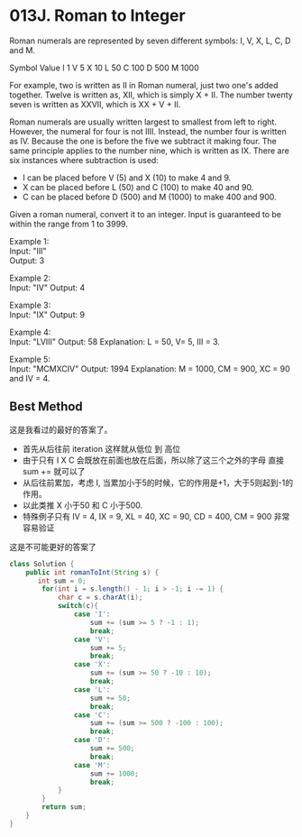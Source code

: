# 013J. Roman to Integer

Roman numerals are represented by seven different symbols: I, V, X, L, C, D and M.

Symbol       Value
I             1
V             5
X             10
L             50
C             100
D             500
M             1000

For example, two is written as II in Roman numeral, just two one's added together. Twelve is written as, XII, which is simply X + II. The number twenty seven is written as XXVII, which is XX + V + II.

Roman numerals are usually written largest to smallest from left to right. However, the numeral for four is not IIII. Instead, the number four is written as IV. Because the one is before the five we subtract it making four. The same principle applies to the number nine, which is written as IX. There are six instances where subtraction is used:

* I can be placed before V (5) and X (10) to make 4 and 9.
* X can be placed before L (50) and C (100) to make 40 and 90.
* C can be placed before D (500) and M (1000) to make 400 and 900.

Given a roman numeral, convert it to an integer. Input is guaranteed to be within the range from 1 to 3999.

Example 1:  
Input: "III"   
Output: 3

Example 2:    
Input: "IV"
Output: 4

Example 3:  
Input: "IX"
Output: 9

Example 4:  
Input: "LVIII"
Output: 58
Explanation: L = 50, V= 5, III = 3.

Example 5:  
Input: "MCMXCIV"
Output: 1994
Explanation: M = 1000, CM = 900, XC = 90 and IV = 4.

## Best Method
这是我看过的最好的答案了。
* 首先从后往前 iteration 这样就从低位 到 高位
* 由于只有 I X C 会既放在前面也放在后面，所以除了这三个之外的字母 直接 sum += 就可以了
* 从后往前累加，考虑 I, 当累加小于5的时候，它的作用是+1，大于5则起到-1的作用。
* 以此类推 X 小于50 和 C 小于500.
* 特殊例子只有 IV = 4, IX = 9, XL = 40, XC = 90, CD = 400, CM = 900 非常容易验证

这是不可能更好的答案了
```java
class Solution {
    public int romanToInt(String s) {
       int sum = 0;
        for(int i = s.length() - 1; i > -1; i -= 1) {
            char c = s.charAt(i);
            switch(c){
                case 'I':
                    sum += (sum >= 5 ? -1 : 1);
                    break;
                case 'V':
                    sum += 5;
                    break;
                case 'X':
                    sum += (sum >= 50 ? -10 : 10);
                    break;
                case 'L':
                    sum += 50;
                    break;
                case 'C':
                    sum += (sum >= 500 ? -100 : 100);
                    break;
                case 'D':
                    sum += 500;
                    break;
                case 'M':
                    sum += 1000;
                    break;
            }
        }
        return sum;
    }
}
```

